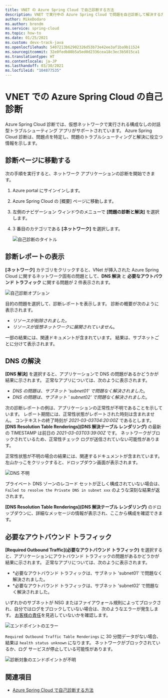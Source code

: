 ```yaml
---
title: VNET の Azure Spring Cloud で自己診断する方法
description: VNET で実行中の Azure Spring Cloud で問題を自己診断して解決する方法について説明します。
author: MikeDodaro
ms.author: brendm
ms.service: spring-cloud
ms.topic: how-to
ms.date: 01/25/2021
ms.custom: devx-track-java
ms.openlocfilehash: 5407213b62902326d53b73e42ee3af1ba9b11524
ms.sourcegitcommit: 32e0fedb80b5a5ed0d2336cea18c3ec3b5015ca1
ms.translationtype: HT
ms.contentlocale: ja-JP
ms.lasthandoff: 03/30/2021
ms.locfileid: "104877535"
---
```

# <a name="self-diagnose-running-azure-spring-cloud-in-vnet"></a>VNET での Azure Spring Cloud の自己診断
Azure Spring Cloud 診断では、仮想ネットワークで実行される構成なしの対話型トラブルシューティング アプリがサポートされています。 Azure Spring Cloud 診断は、問題点を特定し、問題のトラブルシューティングと解決に役立つ情報を示します。

## <a name="navigate-to-the-diagnostics-page"></a>診断ページに移動する
次の手順を実行すると、ネットワーク アプリケーションの診断を開始できます。
1. Azure portal にサインインします。
1. Azure Spring Cloud の [概要] ページに移動します。
1. 左側のナビゲーション ウィンドウのメニューで **[問題の診断と解決]** を選択します。
1. 3 番目のカテゴリである **[ネットワーク]** を選択します。

   ![自己診断のタイトル](media/spring-cloud-self-diagnose-vnet/self-diagostic-title.png)

## <a name="view-a-diagnostic-report"></a>診断レポートの表示
**[ネットワーク]** カテゴリをクリックすると、VNet が挿入された Azure Spring Cloud に関するネットワーク固有の問題として、**DNS 解決** と **必要なアウトバウンド トラフィック** に関する問題が 2 件表示されます。

   ![自己診断オプション](media/spring-cloud-self-diagnose-vnet/self-diagostic-dns-req-outbound-options.png)

目的の問題を選択して、診断レポートを表示します。 診断の概要が次のように表示されます。 

* *リソースが削除されました。*
* *リソースが仮想ネットワークに展開されていません*。

一部の結果には、関連ドキュメントが含まれています。 結果は、サブネットごとに分けて表示されます。

## <a name="dns-resolution"></a>DNS の解決 
**[DNS 解決]** を選択すると、アプリケーションで DNS の問題があるかどうかが結果に示されます。  正常なアプリについては、次のように表示されます。

* *DNS の問題は、サブネット 'subnet01' で問題なく解決されました*。
* *DNS の問題は、サブネット ' subnet02' で問題なく解決されました*。

次の診断レポートの例は、アプリケーションの正常性が不明であることを示しています。 レポート期間には、正常性状態がレポートされた時刻は含まれません。  コンテキストの終了時刻が *2021-03-03T04:20:00Z* であるとします。 **[DNS Resolution Table Renderings]\(DNS 解決テーブル レンダリング\)** の最新の TIMESTAMP は前日の *2021-03-03T03:39:00Z* です。 ネットワークがブロックされているため、正常性チェック ログが送信されていない可能性があります。 

正常性状態が不明の場合の結果には、関連するドキュメントが含まれています。  左山かっこをクリックすると、ドロップダウン画面が表示されます。

   ![DNS 不明](media/spring-cloud-self-diagnose-vnet/self-diagostic-dns-unknown.png)

プライベート DNS ゾーンのレコード セットが正しく構成されていない場合は、`Failed to resolve the Private DNS in subnet xxx` のような深刻な結果が返されます。 

**[DNS Resolution Table Renderings]\(DNS 解決テーブル レンダリング\)** のドロップダウンに、詳細なメッセージの情報が表示され、ここから構成を確認できます。

## <a name="required-outbound-traffic"></a>必要なアウトバウンド トラフィック 

**[Required Outbound Traffic]\(必要なアウトバウンド トラフィック\)** を選択すると、アプリケーションにアウトバウンド トラフィックの問題があるかどうかが結果に示されます。  正常なアプリについては、次のように表示されます。

* *必要なアウトバウンド トラフィックは、サブネット 'subnet01' で問題なく解決されました。
* *必要なアウトバウンド トラフィックは、サブネット 'subnet02' で問題なく解決されました。

いずれかのサブネットが NSG またはファイアウォール規則によってブロックされ、自分ではログをブロックしていない場合は、次のようなエラーが発生します。 [お客様の責任](spring-cloud-vnet-customer-responsibilities.md)を見逃していないかを確認します。
    
   ![エンドポイントのエラー](media/spring-cloud-self-diagnose-vnet/self-diagostic-endpoint-failed.png)

`Required Outbound Traffic Table Renderings` に 30 分間データがない場合、結果は `health status unknown` になります。 ネットワークがブロックされているか、ログ サービスが停止している可能性があります。

   ![診断対象のエンドポイントが不明](media/spring-cloud-self-diagnose-vnet/self-diagostic-endpoint-unknown.png)

## <a name="see-also"></a>関連項目
* [Azure Spring Cloud で自己診断する方法](spring-cloud-howto-self-diagnose-solve.md)
